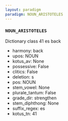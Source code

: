 ```yaml
---
layout: paradigm
paradigm: NOUN_ARISTOTELES
---
```

### ` NOUN_ARISTOTELES `

Dictionary class 41 es back
* harmony: back
* upos: NOUN
* kotus_av: None
* possessive: False
* clitics: False
* deletion: s
* pos: NOUN
* stem_vowel: None
* plurale_tantum: False
* grade_dir: strengthen
* stem_diphthong: None
* suffix_regex: es
* kotus_tn: 41
